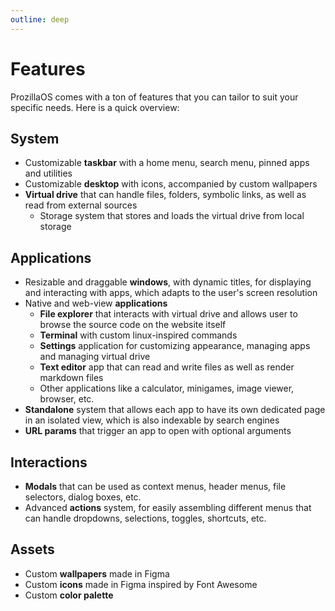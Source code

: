 ```yaml
---
outline: deep
---
```


# Features

ProzillaOS comes with a ton of features that you can tailor to suit your specific needs. Here is a quick overview:

## System

- Customizable **taskbar** with a home menu, search menu, pinned apps and utilities
- Customizable **desktop** with icons, accompanied by custom wallpapers
- **Virtual drive** that can handle files, folders, symbolic links, as well as read from external sources
	- Storage system that stores and loads the virtual drive from local storage 

## Applications

- Resizable and draggable **windows**, with dynamic titles, for displaying and interacting with apps, which adapts to the user's screen resolution
- Native and web-view **applications**
	- **File explorer** that interacts with virtual drive and allows user to browse the source code on the website itself
	- **Terminal** with custom linux-inspired commands
	- **Settings** application for customizing appearance, managing apps and managing virtual drive
	- **Text editor** app that can read and write files as well as render markdown files
	- Other applications like a calculator, minigames, image viewer, browser, etc.
- **Standalone** system that allows each app to have its own dedicated page in an isolated view, which is also indexable by search engines
- **URL params** that trigger an app to open with optional arguments

## Interactions

- **Modals** that can be used as context menus, header menus, file selectors, dialog boxes, etc.
- Advanced **actions** system, for easily assembling different menus that can handle dropdowns, selections, toggles, shortcuts, etc.

## Assets

- Custom **wallpapers** made in Figma
- Custom **icons** made in Figma inspired by Font Awesome
- Custom **color palette**
